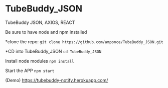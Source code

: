 # TubeBuddy_JSON
TubeBuddy JSON, AXIOS, REACT


Be sure to have node and npm installed


*clone the repo:
`git clone https://github.com/amponce/TubeBuddy_JSON.git`



*CD into TubeBuddy_JSON
`cd TubeBuddy_JSON`




Install node modules
`npm install`




Start the APP
`npm start`


(Demo) https://tubebuddy-notify.herokuapp.com/ 

